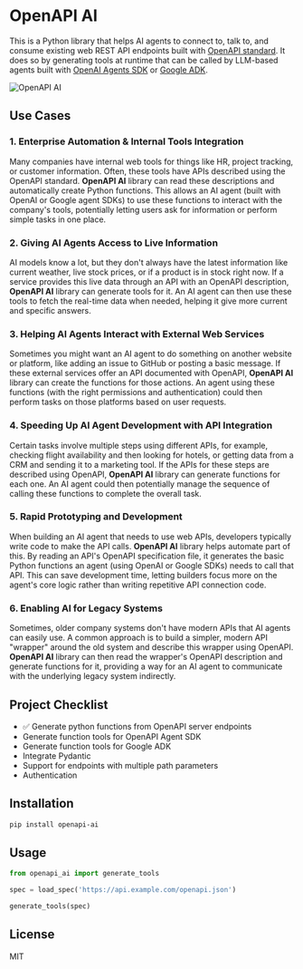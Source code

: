 # OpenAPI AI

This is a Python library that helps AI agents to connect to, talk to, and consume existing web REST API endpoints built with [OpenAPI standard](https://www.openapis.org/). It does so by generating tools at runtime that can be called by LLM-based agents built with [OpenAI Agents SDK](https://openai.github.io/openai-agents-python/) or [Google ADK](https://google.github.io/adk-docs/).

![OpenAPI AI](https://yvkbpmmzjmfqjxusmyop.supabase.co/storage/v1/object/public/github//openapi_ai.png)

## Use Cases

### 1. Enterprise Automation & Internal Tools Integration

Many companies have internal web tools for things like HR, project tracking, or customer information. Often, these tools have APIs described using the OpenAPI standard. **OpenAPI AI** library can read these descriptions and automatically create Python functions. This allows an AI agent (built with OpenAI or Google agent SDKs) to use these functions to interact with the company's tools, potentially letting users ask for information or perform simple tasks in one place.

### 2. Giving AI Agents Access to Live Information

AI models know a lot, but they don't always have the latest information like current weather, live stock prices, or if a product is in stock right now. If a service provides this live data through an API with an OpenAPI description, **OpenAPI AI** library can generate tools for it. An AI agent can then use these tools to fetch the real-time data when needed, helping it give more current and specific answers.

### 3. Helping AI Agents Interact with External Web Services

Sometimes you might want an AI agent to do something on another website or platform, like adding an issue to GitHub or posting a basic message. If these external services offer an API documented with OpenAPI, **OpenAPI AI** library can create the functions for those actions. An agent using these functions (with the right permissions and authentication) could then perform tasks on those platforms based on user requests.

### 4. Speeding Up AI Agent Development with API Integration

Certain tasks involve multiple steps using different APIs, for example, checking flight availability and then looking for hotels, or getting data from a CRM and sending it to a marketing tool. If the APIs for these steps are described using OpenAPI, **OpenAPI AI** library can generate functions for each one. An AI agent could then potentially manage the sequence of calling these functions to complete the overall task.

### 5. Rapid Prototyping and Development

When building an AI agent that needs to use web APIs, developers typically write code to make the API calls. **OpenAPI AI** library helps automate part of this. By reading an API's OpenAPI specification file, it generates the basic Python functions an agent (using OpenAI or Google SDKs) needs to call that API. This can save development time, letting builders focus more on the agent's core logic rather than writing repetitive API connection code.

### 6. Enabling AI for Legacy Systems

Sometimes, older company systems don't have modern APIs that AI agents can easily use. A common approach is to build a simpler, modern API "wrapper" around the old system and describe this wrapper using OpenAPI. **OpenAPI AI** library can then read the wrapper's OpenAPI description and generate functions for it, providing a way for an AI agent to communicate with the underlying legacy system indirectly.

## Project Checklist

- ✅ Generate python functions from OpenAPI server endpoints
- Generate function tools for OpenAPI Agent SDK
- Generate function tools for Google ADK
- Integrate Pydantic
- Support for endpoints with multiple path parameters
- Authentication

## Installation

```bash
pip install openapi-ai
```

## Usage

```python
from openapi_ai import generate_tools

spec = load_spec('https://api.example.com/openapi.json')

generate_tools(spec)
```

## License

MIT
